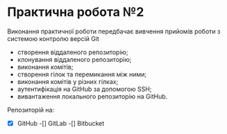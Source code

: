 # Практична робота №2
Виконання практичної роботи передбачає вивчення прийомів роботи з системою контролю версій Git

* створення віддаленого репозиторію;
* клонування віддаленого репозиторію;
* виконання комітів;
* створення гілок та перемикання між ними;
* виконання комітів у різних гілках;
* аутентифікація на GitHub за допомогою SSH;
* вивантаження локального репозиторію на GitHub.

Репозиторій на:
-[x] GitHub
-[] GitLab
-[] Bitbucket
